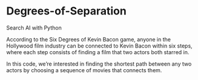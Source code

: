 # Degrees-of-Separation
Search AI with Python

According to the Six Degrees of Kevin Bacon game, anyone in the Hollywood film industry can be connected to Kevin Bacon within six steps, 
where each step consists of finding a film that two actors both starred in.

In this code, we’re interested in finding the shortest path between any two actors by choosing a sequence of movies that connects them. 

 
